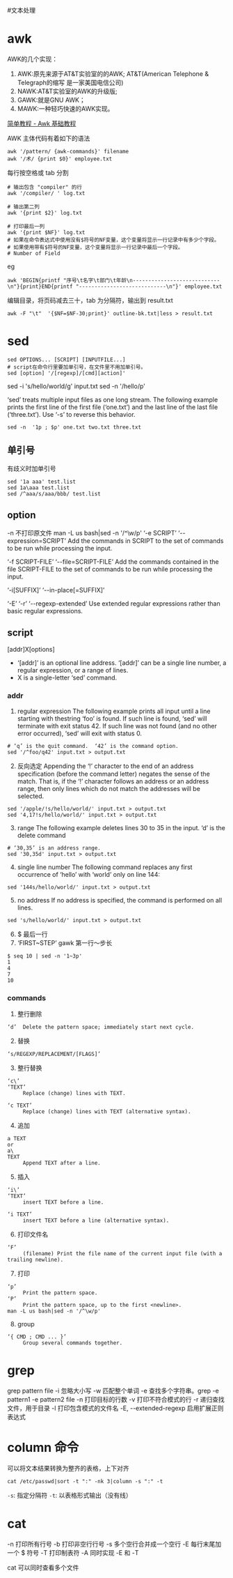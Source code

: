 #文本处理
# awk
AWK的几个实现：
1. AWK:原先来源于AT&T实验室的的AWK; AT&T(American Telephone & Telegraph的缩写 是一家美国电信公司)
2. NAWK:AT&T实验室的AWK的升级版;
3. GAWK:就是GNU AWK；
4. MAWK:一种轻巧快速的AWK实现。

[简单教程 - Awk 基础教程](https://www.twle.cn/c/yufei/awk/awk-basic-index.html)

AWK 主体代码有着如下的语法
```shell
awk '/pattern/ {awk-commands}' filename
awk '/术/ {print $0}' employee.txt
```

每行按空格或 tab 分割
```shell
# 输出包含 "compiler" 的行
awk '/compiler/ ' log.txt

# 输出第二列
awk '{print $2}' log.txt

# 打印最后一列
awk '{print $NF}' log.txt
# 如果在命令表达式中使用没有$符号的NF变量，这个变量将显示一行记录中有多少个字段。
# 如果使用带有$符号的NF变量，这个变量将显示一行记录中最后一个字段。
# Number of Field

```

eg
```shell
awk 'BEGIN{printf "序号\t名字\t部门\t年龄\n----------------------------\n"}{print}END{printf "----------------------------\n"}' employee.txt
```

编辑目录，将页码减去三十，tab 为分隔符，输出到 result.txt
```shell
awk -F "\t"  '{$NF=$NF-30;print}' outline-bk.txt|less > result.txt
```

# sed
```shell
sed OPTIONS... [SCRIPT] [INPUTFILE...]
# script在命令行里要加单引号，在文件里不用加单引号。
sed [option] '/[regexp]/[cmd][action]'
```

sed -i 's/hello/world/g' input.txt
sed -n '/hello/p'

‘sed’ treats multiple input files as one long stream.  The following example prints the first line of the first file (‘one.txt’) and the last line of the last file (‘three.txt’).  Use ‘-s’ to reverse this behavior.
```shell
sed -n  '1p ; $p' one.txt two.txt three.txt
```
## 单引号
有歧义时加单引号
```shell
sed '1a aaa' test.list
sed 1a\aaa test.list
sed /^aaa/s/aaa/bbb/ test.list
```

## option
-n  不打印原文件
    man -L us bash|sed -n '/^\w/p'
‘-e SCRIPT’
‘--expression=SCRIPT’
     Add the commands in SCRIPT to the set of commands to be run while processing the input.

‘-f SCRIPT-FILE’
‘--file=SCRIPT-FILE’
     Add the commands contained in the file SCRIPT-FILE to the set of commands to be run while processing the input.

‘-i[SUFFIX]’
‘--in-place[=SUFFIX]’

‘-E’
‘-r’
‘--regexp-extended’
     Use extended regular expressions rather than basic regular expressions.

## script
[addr]X[options]
- ‘[addr]’ is an optional line address. ‘[addr]’ can be a single line number, a regular expression, or a range of lines.
- X is a single-letter ‘sed’ command.

### addr
1. regular expression
The following example prints all input until a line starting with thestring ‘foo’ is found.  If such line is found, ‘sed’ will terminate with exit status 42.  If such line was not found (and no other error occurred), ‘sed’ will exit with status 0.
```shell
# ‘q’ is the quit command.  ‘42’ is the command option.
sed '/^foo/q42' input.txt > output.txt
```
2. 反向选定
Appending the ‘!’ character to the end of an address specification (before the command letter) negates the sense of the match.  That is, if the ‘!’ character follows an address or an address range, then only lines which do not match the addresses will be selected.
```shell
sed '/apple/!s/hello/world/' input.txt > output.txt
sed '4,17!s/hello/world/' input.txt > output.txt
```
3. range
The following example deletes lines 30 to 35 in the input. ‘d’ is the delete command
```shell
# ‘30,35’ is an address range.
sed '30,35d' input.txt > output.txt
```
4. single line number
The following command replaces any first occurrence of ‘hello’ with ‘world’ only on line 144:
```shell
sed '144s/hello/world/' input.txt > output.txt
```
5. no address
If no address is specified, the command is performed on all lines.
```shell
sed 's/hello/world/' input.txt > output.txt
```
6. $
最后一行
7. ‘FIRST~STEP’
gawk
第一行～步长
```shell
$ seq 10 | sed -n '1~3p'
1
4
7
10
```

### commands
1. 整行删除
```shell
‘d’  Delete the pattern space; immediately start next cycle.
```
2. 替换
```shell
‘s/REGEXP/REPLACEMENT/[FLAGS]’
```
3. 整行替换
```shell
‘c\’
‘TEXT’
     Replace (change) lines with TEXT.

‘c TEXT’
     Replace (change) lines with TEXT (alternative syntax).
```
4. 追加
```shell
a TEXT
or
a\
TEXT
     Append TEXT after a line.
```
5. 插入
```shell
‘i\’
‘TEXT’
     insert TEXT before a line.

‘i TEXT’
     insert TEXT before a line (alternative syntax).
```
6. 打印文件名
```shell
‘F’
     (filename) Print the file name of the current input file (with a trailing newline).
```

7. 打印
```shell
‘p’
     Print the pattern space.
‘P’
     Print the pattern space, up to the first <newline>.
man -L us bash|sed -n '/^\w/p'
```

8. group
```shell
‘{ CMD ; CMD ... }’
     Group several commands together.
```

# grep

grep pattern file
-i 忽略大小写
-w 匹配整个单词
-e 查找多个字符串。grep -e pattern1 -e pattern2 file
-n 打印目标的行数
-v 打印不符合模式的行
-r 递归查找文件，用于目录
-l 打印包含模式的文件名
-E, --extended-regexp 启用扩展正则表达式


# column 命令
可以将文本结果转换为整齐的表格，上下对齐
```shell
cat /etc/passwd|sort -t ":" -nk 3|column -s ":" -t
```
`-s`: 指定分隔符
`-t`: 以表格形式输出（没有线）

# cat

-n	打印所有行号
-b	打印非空行行号
-s	多个空行合并成一个空行
-E	每行末尾加一个 $ 符号
-T	打印制表符
-A	同时实现 -E 和 -T

cat 可以同时查看多个文件

